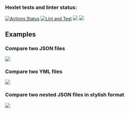 ### Hexlet tests and linter status:
[![Actions Status](https://github.com/Serjio89/frontend-project-46/workflows/hexlet-check/badge.svg)](https://github.com/Serjio89/frontend-project-46/actions)
[![Lint and Test](https://github.com/Serjio89/frontend-project-46/actions/workflows/nodejs.yml/badge.svg)](https://github.com/Serjio89/frontend-project-46/actions/workflows/nodejs.yml)
<a href="https://codeclimate.com/github/Serjio89/frontend-project-46/maintainability"><img src="https://api.codeclimate.com/v1/badges/759b63a91d1345387436/maintainability" /></a>
<a href="https://codeclimate.com/github/Serjio89/frontend-project-46/test_coverage"><img src="https://api.codeclimate.com/v1/badges/759b63a91d1345387436/test_coverage" /></a>

## Examples

### Compare two JSON files
<a href="https://asciinema.org/a/567639" target="_blank"><img src="https://asciinema.org/a/567639.svg" /></a>

### Compare two YML files
<a href="https://asciinema.org/a/567640" target="_blank"><img src="https://asciinema.org/a/567640.svg" /></a>

### Compare two nested JSON files in stylish format
<a href="https://asciinema.org/a/569468" target="_blank"><img src="https://asciinema.org/a/569468.svg" /></a>